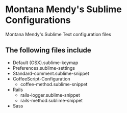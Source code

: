 Montana Mendy's Sublime Configurations
======================

Montana Mendy's Sublime Text configuration files

## The following files include

* Default (OSX).sublime-keymap
* Preferences.sublime-settings
* Standard-comment.sublime-snippet
* CoffeeScript-Configuration
  * coffee-method.sublime-snippet
* Rails
  * rails-logger.sublime-snippet
  * rails-method.sublime-snippet
* Sass

